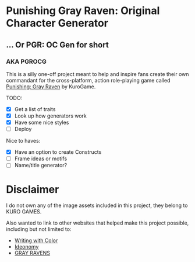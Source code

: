 # Punishing Gray Raven: Original Character Generator
## ... Or PGR: OC Gen for short
### AKA PGROCG

This is a silly one-off project meant to help and inspire fans create their own commandant for the cross-platform, action role-playing game called [Punishing: Gray Raven](https://pgr.kurogame.net/) by KuroGame.

TODO:
- [x] Get a list of traits
- [x] Look up how generators work
- [x] Have some nice styles
- [ ] Deploy

Nice to haves:
- [x] Have an option to create Constructs
- [ ] Frame ideas or motifs
- [ ] Name/title generator?

# Disclaimer
I do not own any of the image assets included in this project, they belong to KURO GAMES.

Also wanted to link to other websites that helped make this project possible, including but not limited to:

- [Writing with Color](https://www.tumblr.com/writingwithcolor/96830966357/words-for-skin-tone-how-to-describe-skin-color)
- [Ideonomy](https://ideonomy.mit.edu/essays/traits.html)
- [GRAY RAVENS](https://grayravens.com/wiki/GRAY_RAVENS)